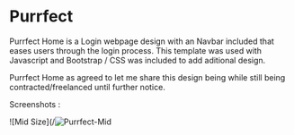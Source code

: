 # Purrfect
Purrfect Home is a Login webpage design with an Navbar included that eases users through the login process.
This template was used with Javascript and Bootstrap / CSS was included to add aditional design.


Purrfect Home as agreed to let me share this design being while still being contracted/freelanced until further notice.


Screenshots :

![Mid Size](/![Purrfect-Mid](https://user-images.githubusercontent.com/68074115/144691434-c8f871c7-6506-4d7f-841f-fb32bf3a46f5.png?raw=true)


